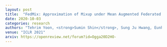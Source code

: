 ```yaml
---
layout: post
title:  "FedMix: Approximation of Mixup under Mean Augmented Federated Learning"
date: 2020-10-03
categories: research
authors: "Tehrim Yoon, <strong>Sumin Shin</strong>, Sung Ju Hwang, Eunho Yang"
venue: "ICLR 2021"
arxiv: https://openreview.net/forum?id=Ogga20D2HO-
---
```


